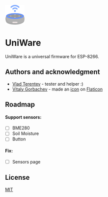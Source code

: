 ![project name](https://github.com/dragonnp/uniware/blob/master/UniWare/Data/favicon.png?raw=true)
# UniWare

UniWare is a universal firmware for ESP-8266.

## Authors and acknowledgment
- [Vlad Terentev](https://github.com/terka43) - tester and helper :)
- [Vitaly Gorbachev](https://www.flaticon.com/authors/vitaly-gorbachev) - made an [icon](https://github.com/dragonnp/uniware/blob/master/UniWare/Data/favicon.png?raw=true) on [Flaticon](https://www.flaticon.com/)

## Roadmap
#### Support sensors:
- [ ] BME280
- [ ] Soil Moisture
- [ ] Button
#### Fix:
- [ ] Sensors page

## License
[MIT](https://choosealicense.com/licenses/mit/)
